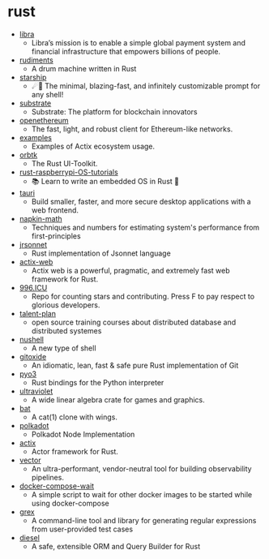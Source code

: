 # rust
- [libra](https://github.com/libra/libra)
  - Libra’s mission is to enable a simple global payment system and financial infrastructure that empowers billions of people.
- [rudiments](https://github.com/jonasrmichel/rudiments)
  - A drum machine written in Rust
- [starship](https://github.com/starship/starship)
  - ☄🌌️ The minimal, blazing-fast, and infinitely customizable prompt for any shell!
- [substrate](https://github.com/paritytech/substrate)
  - Substrate: The platform for blockchain innovators
- [openethereum](https://github.com/openethereum/openethereum)
  - The fast, light, and robust client for Ethereum-like networks.
- [examples](https://github.com/actix/examples)
  - Examples of Actix ecosystem usage.
- [orbtk](https://github.com/redox-os/orbtk)
  - The Rust UI-Toolkit.
- [rust-raspberrypi-OS-tutorials](https://github.com/rust-embedded/rust-raspberrypi-OS-tutorials)
  - 📚 Learn to write an embedded OS in Rust 🦀
- [tauri](https://github.com/tauri-apps/tauri)
  - Build smaller, faster, and more secure desktop applications with a web frontend.
- [napkin-math](https://github.com/sirupsen/napkin-math)
  - Techniques and numbers for estimating system's performance from first-principles
- [jrsonnet](https://github.com/CertainLach/jrsonnet)
  - Rust implementation of Jsonnet language
- [actix-web](https://github.com/actix/actix-web)
  - Actix web is a powerful, pragmatic, and extremely fast web framework for Rust.
- [996.ICU](https://github.com/996icu/996.ICU)
  - Repo for counting stars and contributing. Press F to pay respect to glorious developers.
- [talent-plan](https://github.com/pingcap/talent-plan)
  - open source training courses about distributed database and distributed systemes
- [nushell](https://github.com/nushell/nushell)
  - A new type of shell
- [gitoxide](https://github.com/Byron/gitoxide)
  - An idiomatic, lean, fast & safe pure Rust implementation of Git
- [pyo3](https://github.com/PyO3/pyo3)
  - Rust bindings for the Python interpreter
- [ultraviolet](https://github.com/termhn/ultraviolet)
  - A wide linear algebra crate for games and graphics.
- [bat](https://github.com/sharkdp/bat)
  - A cat(1) clone with wings.
- [polkadot](https://github.com/paritytech/polkadot)
  - Polkadot Node Implementation
- [actix](https://github.com/actix/actix)
  - Actor framework for Rust.
- [vector](https://github.com/timberio/vector)
  - An ultra-performant, vendor-neutral tool for building observability pipelines.
- [docker-compose-wait](https://github.com/ufoscout/docker-compose-wait)
  - A simple script to wait for other docker images to be started while using docker-compose
- [grex](https://github.com/pemistahl/grex)
  - A command-line tool and library for generating regular expressions from user-provided test cases
- [diesel](https://github.com/diesel-rs/diesel)
  - A safe, extensible ORM and Query Builder for Rust
